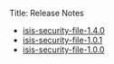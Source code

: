 Title: Release Notes

* [isis-security-file-1.4.0](isis-security-file-1.4.0.html)
* [isis-security-file-1.0.1](isis-security-file-1.0.1.html)
* [isis-security-file-1.0.0](isis-security-file-1.0.0.html)
